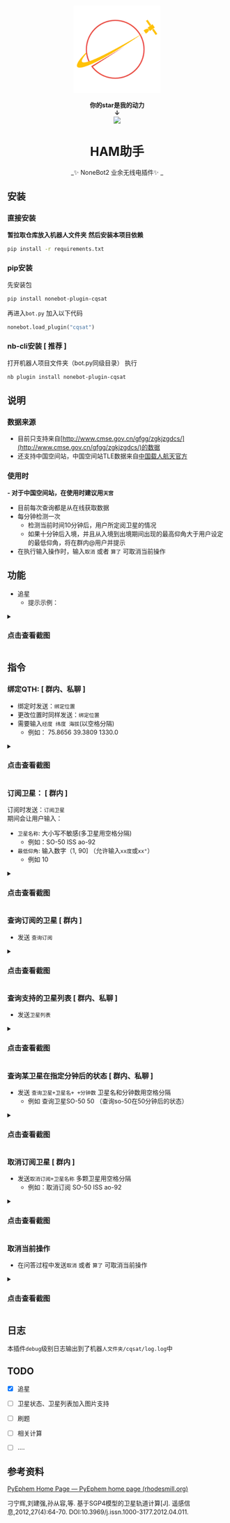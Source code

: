 
<p align="center">
  <a href="#"><img src="img/cqsat.png" width="200" height="200" alt="nonebot"></a>
</p>

<div align="center">  
  
**你的star是我的动力**  
**↓**  
<img src="https://img.shields.io/github/stars/yzyyz1387/cqsat.svg?style=social">  
# HAM助手  
  
  _✨ NoneBot2 业余无线电插件✨ _    
</div>

## 安装
### 直接安装
**暂拉取仓库放入机器人文件夹**
**然后安装本项目依赖**
```bash
pip install -r requirements.txt
```
### pip安装
先安装包
```bash
pip install nonebot-plugin-cqsat
```
再进入`bot.py` 
加入以下代码
```python
nonebot.load_plugin("cqsat")
```

### nb-cli安装  [ 推荐 ]
打开机器人项目文件夹（bot.py同级目录）
执行
```bash
nb plugin install nonebot-plugin-cqsat
```


## 说明
### 数据来源
- 目前只支持来自[http://www.cmse.gov.cn/gfgg/zgkjzgdcs/](http://www.cmse.gov.cn/gfgg/zgkjzgdcs/)的数据
- 还支持中国空间站，中国空间站TLE数据来自[中国载人航天官方](http://www.cmse.gov.cn/gfgg/zgkjzgdcs/)
### 使用时
**- 对于中国空间站，在使用时建议用`天宫`**
- 目前每次查询都是从在线获取数据
- 每分钟检测一次
  - 检测当前时间10分钟后，用户所定阅卫星的情况
  - 如果十分钟后入境，并且从入境到出境期间出现的最高仰角大于用户设定的最低仰角，将在群内@用户并提示
- 在执行输入操作时，输入`取消` 或者 `算了` 可取消当前操作
## 功能
- 追星
  - 提示示例：
<details>
  <summary> <h3>点击查看截图</h3></summary>  

[](img/readme/at_user.png)

</details>

## 指令
### 绑定QTH:  [ 群内、私聊 ]
- 绑定时发送：`绑定位置`  
- 更改位置时同样发送：`绑定位置`    
- 需要输入`经度 纬度 海拔`(以空格分隔)
  - 例如：  75.8656 39.3809 1330.0

<details>
  <summary> <h3>点击查看截图</h3></summary>  

[](img/readme/qth.gif)

</details>
  

### 订阅卫星：  [ 群内 ]
订阅时发送：`订阅卫星`  
期间会让用户输入：
- `卫星名称`:  大小写不敏感(多卫星用空格分隔)
  - 例如：SO-50 ISS ao-92  
- `最低仰角`:  输入数字（1, 90] （允许输入`xx度`或`xx°`）
  - 例如 10

<details>
  <summary> <h3>点击查看截图</h3></summary>  

[](img/readme/sat_sub.gif)

</details>

### 查询订阅的卫星 [ 群内 ]
- 发送  `查询订阅`
<details>
  <summary> <h3>点击查看截图</h3></summary>  

[](img/readme/refer_sub.gif)

</details>

### 查询支持的卫星列表 [ 群内、私聊 ]
- 发送`卫星列表`

<details>
  <summary> <h3>点击查看截图</h3></summary>  

[](img/readme/sat_list.gif)

</details>

### 查询某卫星在指定分钟后的状态 [ 群内、私聊 ]
- 发送  `查询卫星+卫星名+ +分钟数`  卫星名和分钟数用空格分隔
  - 例如 查询卫星SO-50 50  （查询so-50在50分钟后的状态）

<details>
  <summary> <h3>点击查看截图</h3></summary>  

[](img/readme/refer_sat_byTime.gif)

</details>

### 取消订阅卫星  [ 群内 ]
- 发送`取消订阅+卫星名称` 多颗卫星用空格分隔
  - 例如：取消订阅 SO-50 ISS ao-92
<details>
  <summary> <h3>点击查看截图</h3></summary>  

[](img/readme/sat_unsub.gif)

</details>

### 取消当前操作
- 在问答过程中发送`取消` 或者 `算了` 可取消当前操作

<details>
  <summary> <h3>点击查看截图</h3></summary>  

[](img/readme/cancel.gif)

</details>


## 日志
本插件`debug`级别日志输出到了机器`人文件夹/cqsat/log.log`中

## TODO
- [x] 追星
- [ ] 卫星状态、卫星列表加入图片支持
- [ ] 刷题
- [ ] 相关计算
- [ ] ....



## 参考资料

[PyEphem Home Page — PyEphem home page (rhodesmill.org)](https://rhodesmill.org/pyephem/)

刁宁辉,刘建强,孙从容,等. 基于SGP4模型的卫星轨道计算[J]. 遥感信息,2012,27(4):64-70. DOI:10.3969/j.issn.1000-3177.2012.04.011.
